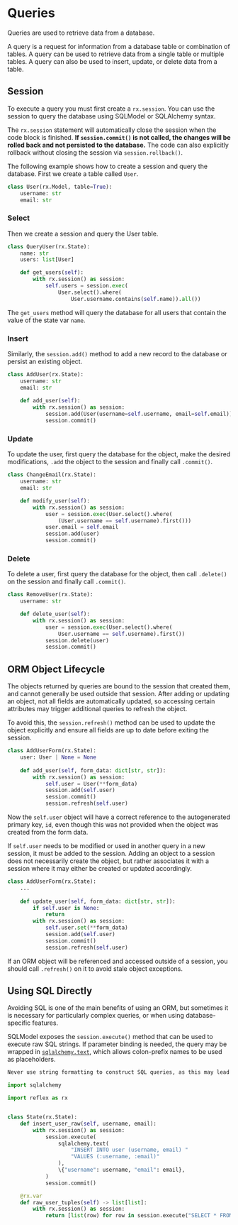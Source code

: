 # Queries

Queries are used to retrieve data from a database.

A query is a request for information from a database table or combination of
tables. A query can be used to retrieve data from a single table or multiple
tables. A query can also be used to insert, update, or delete data from a table.

## Session

To execute a query you must first create a `rx.session`. You can use the session
to query the database using SQLModel or SQLAlchemy syntax.

The `rx.session` statement will automatically close the session when the code
block is finished. **If `session.commit()` is not called, the changes will be
rolled back and not persisted to the database.** The code can also explicitly
rollback without closing the session via `session.rollback()`.

The following example shows how to create a session and query the database.
First we create a table called `User`.

```python
class User(rx.Model, table=True):
    username: str
    email: str
```

### Select

Then we create a session and query the User table.

```python
class QueryUser(rx.State):
    name: str
    users: list[User]

    def get_users(self):
        with rx.session() as session:
            self.users = session.exec(
                User.select().where(
                    User.username.contains(self.name)).all())
```

The `get_users` method will query the database for all users that contain the
value of the state var `name`.

### Insert

Similarly, the `session.add()` method to add a new record to the
database or persist an existing object.

```python
class AddUser(rx.State):
    username: str
    email: str
    
    def add_user(self):
        with rx.session() as session:
            session.add(User(username=self.username, email=self.email))
            session.commit()
```

### Update

To update the user, first query the database for the object, make the desired
modifications, `.add` the object to the session and finally call `.commit()`.

```python
class ChangeEmail(rx.State):
    username: str
    email: str

    def modify_user(self):
        with rx.session() as session:
            user = session.exec(User.select().where(
                (User.username == self.username).first()))
            user.email = self.email
            session.add(user)
            session.commit()
```

### Delete

To delete a user, first query the database for the object, then call
`.delete()` on the session and finally call `.commit()`.

```python
class RemoveUser(rx.State):
    username: str

    def delete_user(self):
        with rx.session() as session:
            user = session.exec(User.select().where(
                User.username == self.username).first())
            session.delete(user)
            session.commit()
```

## ORM Object Lifecycle

The objects returned by queries are bound to the session that created them, and cannot generally
be used outside that session. After adding or updating an object, not all fields are automatically
updated, so accessing certain attributes may trigger additional queries to refresh the object.

To avoid this, the `session.refresh()` method can be used to update the object explicitly and
ensure all fields are up to date before exiting the session.

```python
class AddUserForm(rx.State):
    user: User | None = None
    
    def add_user(self, form_data: dict[str, str]):
        with rx.session() as session:
            self.user = User(**form_data)
            session.add(self.user)
            session.commit()
            session.refresh(self.user)
```

Now the `self.user` object will have a correct reference to the autogenerated
primary key, `id`, even though this was not provided when the object was created
from the form data.

If `self.user` needs to be modified or used in another query in a new session,
it must be added to the session. Adding an object to a session does not
necessarily create the object, but rather associates it with a session where it
may either be created or updated accordingly.

```python
class AddUserForm(rx.State):
    ...
    
    def update_user(self, form_data: dict[str, str]):
        if self.user is None:
            return
        with rx.session() as session:
            self.user.set(**form_data)
            session.add(self.user)
            session.commit()
            session.refresh(self.user)
```

If an ORM object will be referenced and accessed outside of a session, you
should call `.refresh()` on it to avoid stale object exceptions.

## Using SQL Directly

Avoiding SQL is one of the main benefits of using an ORM, but sometimes it is
necessary for particularly complex queries, or when using database-specific
features.

SQLModel exposes the `session.execute()` method that can be used to execute raw
SQL strings.  If parameter binding is needed, the query may be wrapped in
[`sqlalchemy.text`](https://docs.sqlalchemy.org/en/14/core/sqlelement.html#sqlalchemy.sql.expression.text),
which allows colon-prefix names to be used as placeholders.

```md alert
Never use string formatting to construct SQL queries, as this may lead to SQL injection vulnerabilities in the app.
```

```python
import sqlalchemy

import reflex as rx


class State(rx.State):
    def insert_user_raw(self, username, email):
        with rx.session() as session:
            session.execute(
                sqlalchemy.text(
                    "INSERT INTO user (username, email) "
                    "VALUES (:username, :email)"
                ),
                \{"username": username, "email": email},
            )
            session.commit()

    @rx.var
    def raw_user_tuples(self) -> list[list]:
        with rx.session() as session:
            return [list(row) for row in session.execute("SELECT * FROM user").all()]
```
